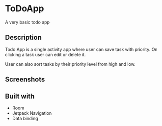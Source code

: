 # ToDoApp
A very basic todo app

## Description
Todo App is a single activity app where user can save task with priority. On clicking a task user can edit or delete it.

User can also sort tasks by their priority level from high and low.

## Screenshots

## Built with
  * Room
  * Jetpack Navigation
  * Data binding
